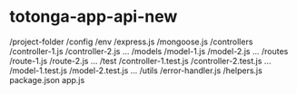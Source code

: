 # totonga-app-api-new

/project-folder
/config
/env
/express.js
/mongoose.js
/controllers
/controller-1.js
/controller-2.js
...
/models
/model-1.js
/model-2.js
...
/routes
/route-1.js
/route-2.js
...
/test
/controller-1.test.js
/controller-2.test.js
...
/model-1.test.js
/model-2.test.js
...
/utils
/error-handler.js
/helpers.js
package.json
app.js
